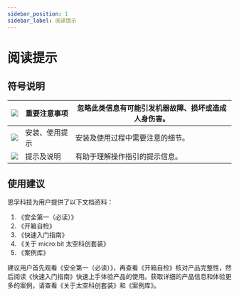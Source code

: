 ```yaml
---
sidebar_position: 1
sidebar_label: 阅读提示
---
```


# 阅读提示

## 符号说明

| ![](https://wiki-media-ef.oss-cn-hongkong.aliyuncs.com/docs/microbit/building-blocks/microbit-space-science-kit/images/microbit-space-science-kit-read01.png) | 重要注意事项   | 忽略此类信息有可能引发机器故障、损坏或造成人身伤害。 |
| ------------------------------------------------------------ | -------------- | ---------------------------------------------------- |
| ![](https://wiki-media-ef.oss-cn-hongkong.aliyuncs.com/docs/microbit/building-blocks/microbit-space-science-kit/images/microbit-space-science-kit-read02.png) | 安装、使用提示 | 安装及使用过程中需要注意的细节。                     |
| ![](https://wiki-media-ef.oss-cn-hongkong.aliyuncs.com/docs/microbit/building-blocks/microbit-space-science-kit/images/microbit-space-science-kit-read03.png) | 提示及说明     | 有助于理解操作指引的提示信息。                       |

## 使用建议

恩孚科技为用户提供了以下文档资料：

1. 《安全第一（必读）》
2. 《开箱自检》
3. 《快速入门指南》
4. 《关于 micro:bit 太空科创套装》
5. 《案例库》

建议用户首先观看《安全第一（必读）》，再查看《开箱自检》核对产品完整性，然后阅读《快速入门指南》快速上手体验产品的使用。获取详细的产品信息和体验更多的案例，请查看《关于太空科创套装》和《案例库》。
